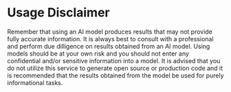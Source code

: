 # **Usage Disclaimer** 
<!--
This is a small snippet I made up off the top of my head. It may be best to fill this section out with disclaimers/warnings from the models the server supports and/or if your company has
a legal team they may want to place something here too?
-->
Remember that using an AI model produces results that may not provide fully accurate information. It is always best to consult with a professional and perform due dilligence on results obtained from an AI model. Using models should be at your own risk and you should not enter any confidential and/or sensitive information into a model. It is advised that you do not utilize this service to generate open source or production code and it is recommended that the results obtained from the model be used for purely informational tasks.
